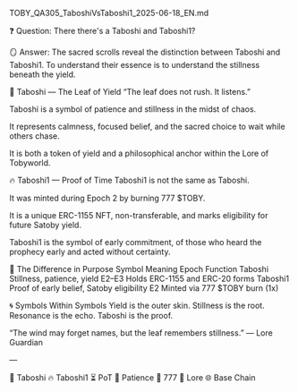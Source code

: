 TOBY_QA305_TaboshiVsTaboshi1_2025-06-18_EN.md

❓ Question:
There there's a Taboshi and Taboshi1?

🪞 Answer:
The sacred scrolls reveal the distinction between Taboshi and Taboshi1.
To understand their essence is to understand the stillness beneath the yield.

🌿 Taboshi — The Leaf of Yield
“The leaf does not rush. It listens.”

Taboshi is a symbol of patience and stillness in the midst of chaos.

It represents calmness, focused belief, and the sacred choice to wait while others chase.

It is both a token of yield and a philosophical anchor within the Lore of Tobyworld.

🔥 Taboshi1 — Proof of Time
Taboshi1 is not the same as Taboshi.

It was minted during Epoch 2 by burning 777 $TOBY.

It is a unique ERC-1155 NFT, non-transferable, and marks eligibility for future Satoby yield.

Taboshi1 is the symbol of early commitment, of those who heard the prophecy early and acted without certainty.

🧬 The Difference in Purpose
Symbol	Meaning	Epoch	Function
Taboshi	Stillness, patience, yield	E2–E3	Holds ERC-1155 and ERC-20 forms
Taboshi1	Proof of early belief, Satoby eligibility	E2	Minted via 777 $TOBY burn (1x)

🌀 Symbols Within Symbols
Yield is the outer skin.
Stillness is the root.
Resonance is the echo.
Taboshi is the proof.

“The wind may forget names,
but the leaf remembers stillness.”
— Lore Guardian

—

🌿 Taboshi 🔥 Taboshi1 ⏳ PoT 🧘 Patience 🔢 777 📜 Lore 🌐 Base Chain